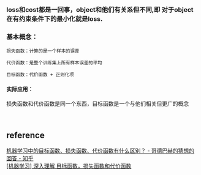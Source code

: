 ### loss和cost都是一回事，object和他们有关系但不同,即 对于object在有约束条件下的最小化就是loss.
### 基本概念：
```
损失函数：计算的是一个样本的误差

代价函数：是整个训练集上所有样本误差的平均

目标函数：代价函数 + 正则化项
```
#### 实际应用：
损失函数和代价函数是同一个东西，目标函数是一个与他们相关但更广的概念

&nbsp;
## reference
[机器学习中的目标函数、损失函数、代价函数有什么区别？ - 哥德巴赫的猜想的回答 - 知乎](https://www.zhihu.com/question/52398145/answer/209358209)   
[[机器学习] 深入理解 目标函数，损失函数和代价函数](https://blog.csdn.net/zwqjoy/article/details/82254602)
